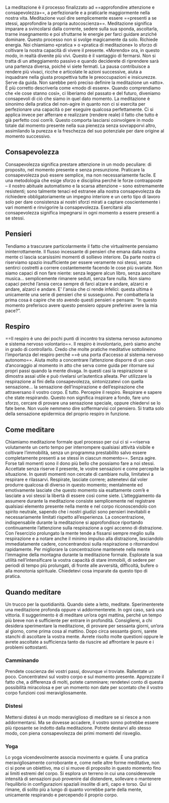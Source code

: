 La meditazione è il processo finalizzato ad ==approfondire attenzione e consapevolezza==, a perfezionarle e a praticarle maggiormente nella nostra vita.
Meditazione vuol dire semplicemente essere ==presenti a se stessi, approfondire la propria autocoscienza==.
Meditazione significa imparare a svincolarsi dalla corrente, sedere sulla sua sponda, ascoltarla, trarne insegnamento e poi sfruttarne le energie per farci guidare anziché dominare. Questo processo non si svolge magicamente da solo. Richiede energia. Noi chiamiamo «pratica » o «pratica di meditazione» lo sforzo di coltivare la nostra capacità di vivere il presente.
«Morendo» ora, in questo modo, in realtà divenite più vivi. Questo è il vantaggio di fermarsi. Non si tratta di un atteggiamento passivo e quando deciderete di riprendere sarà una partenza diversa, poiché vi siete fermati. La pausa contribuisce a rendere più vivaci, ricche e articolate le azioni successive, aiuta a inquadrare nella giusta prospettiva tutte le preoccupazioni e insicurezze. Serve da guida. 
Non sarebbe però preciso definire la meditazione un «atto». È più corretto descriverla come «modo di essere». Quando comprendiamo che «le cose stanno così», ci liberiamo del passato e del futuro, diveniamo consapevoli di ciò che siamo in quel dato momento.
La meditazione è sinonimo della pratica del non-agire in quanto non ci si esercita per perfezionare una capacità o per eseguire qualcosa perfettamente. Ci si applica invece per afferrare e realizzare (rendere reale) il fatto che tutto è già perfetto così com’è. Questo comporta lasciarsi coinvolgere in modo totale dal momento presente nella sua pienezza senza sovrapporvi altro, assimilando la purezza e la freschezza del suo potenziale per dare origine al momento successivo.


## Consapevolezza

Consapevolezza significa prestare attenzione in un modo peculiare: di proposito, nel momento presente e senza presunzione. 
Praticare la consapevolezza può essere semplice, ma non necessariamente facile. E una metodologia che esige sforzo e disciplina perché le forze contrapposte – il nostro abituale automatismo e la scarsa attenzione – sono estremamente resistenti; sono talmente tenaci ed estranee alla nostra consapevolezza da richiedere obbligatoriamente un impegno interiore e un certo tipo di lavoro solo per dare consistenza ai nostri sforzi mirati a captare coscientemente i vari momenti e rinvigorire la consapevolezza.
Esercitarsi alla consapevolezza significa impegnarsi in ogni momento a essere presenti a se stessi.

## Pensieri

Tendiamo a trascurare particolarmente il fatto che virtualmente pensiamo ininterrottamente. Il flusso incessante di pensieri che emana dalla nostra mente ci lascia scarsissimi momenti di sollievo interiore. Da parte nostra ci riserviamo spazio insufficiente per essere veramente noi stessi, senza sentirci costretti a correre costantemente facendo le cose più svariate.
Non siamo capaci di non fare niente: senza leggere alcun libro, senza ascoltare musica… semplicemente rimanere seduti, senza fare nulla. Non siamo capaci perché l’ansia cerca sempre di farci alzare e andare, alzarci e andare, alzarci e andare.
E' l'ansia che ci rende infelici: questa ultima è unicamente una serie di pensieri che si susseguono.
Per combatterla la prima cosa è capire che sto avendo questi pensieri e pensare: “In questo momento preferisco avere questo pensiero oppure preferirei avere la mia pace?”.

## Respiro

==Il respiro è uno dei pochi punti di incontro tra sistema nervoso autonomo e sistema nervoso volontario==. Il respiro è involontario, però siamo anche in grado di controllarlo. Credo che molte pratiche meditative sottolineino l’importanza del respiro perché ==è una porta d’accesso al sistema nervoso autonomo==.
Aiuta molto a concentrare l’attenzione disporre di un cavo d’ancoraggio al momento in atto che serva come guida per ritornare sui propri passi quando la mente divaga. In questi casi la respirazione si dimostra assai utile e può rivelarsi un’autentica alleata.
Per utilizzare la respirazione ai fini della consapevolezza, sintonizzatevi con quella sensazione... la sensazione dell’inspirazione e dell’espirazione che attraversano il vostro corpo. È tutto. Percepire il respiro. Respirare e sapere che state respirando. Questo non significa inspirare a fondo, fare uno sforzo, cercare di provare una sensazione speciale, oppure chiedervi se lo fate bene. Non vuole nemmeno dire soffermarvisi col pensiero. Si tratta solo della sensazione epidermica del proprio respiro in funzione.

## Come meditare

Chiamiamo meditazione formale quel processo per cui ci si ==riserva volutamente un certo tempo per interrompere qualsiasi attività visibile e coltivare l’immobilità, senza un programma prestabilito salvo essere completamente presenti a se stessi in ciascun momento==. Senza agire. Forse tali momenti sono il dono più bello che possiamo fare a noi stessi. 
Accettate senza riserve il presente, le vostre sensazioni e come percepite la situazione. In questi momenti non cercate di cambiare nulla, limitatevi a respirare e rilassarvi. Respirate, lasciate correre; astenetevi dal voler produrre qualcosa di diverso in questo momento; mentalmente ed emotivamente lasciate che questo momento sia esattamente com’è e lasciate a voi stessi la libertà di essere così come siete. 
L’atteggiamento da assumere durante la meditazione consiste semplicemente nel registrare qualsiasi elemento presente nella mente e nel corpo riconoscendolo con spirito neutrale, sapendo che i nostri giudizi sono pensieri inevitabili e necessariamente limitati rispetto all’esperienza.
La concentrazione, indispensabile durante la meditazione si approfondisce riportando continuamente l’attenzione sulla respirazione a ogni accenno di distrazione.
Con l’esercizio prolungato la mente tende a fissarsi sempre meglio sulla respirazione e a notare anche il minimo impulso alla distrazione, lasciandolo immediatamente cadere, concentrandosi sulla respirazione o ritornandovi rapidamente.
Per migliorare la concentrazione mantenete nella mente l’immagine della montagna durante la meditazione formale. Esplorate la sua utilità nell’intensificare la vostra capacità di stare immobili, di sedere per periodi di tempo più prolungati, di fronte alle avversità, difficoltà, bufere o alla monotonia spirituale. Chiedetevi cosa imparate da questo tipo di pratica.

## Quando meditare

Un trucco per la quotidianità. Quando siete a letto, meditate. Sperimenterete una meditazione profonda oppure vi addormenterete. In ogni caso, sarà una vittoria.
Il suggerimento è di meditare un’ora ogni mattina, perché un tempo più breve non è sufficiente per entrare in profondità. Consiglierei, a chi desidera sperimentare la meditazione, di provare per sessanta giorni, un’ora al giorno, come prima cosa al mattino. Dopo circa sessanta giorni, sarete stanchi di ascoltare la vostra mente. Avrete risolto molte questioni oppure le avrete ascoltate a sufficienza tanto da riuscire ad affrontare le paure e i problemi sottostanti. 

### Camminando
Prendete coscienza dei vostri passi, dovunque vi troviate. Rallentate un poco. Concentratevi sul vostro corpo e sul momento presente. Apprezzate il fatto che, a differenza di molti, potete camminare; rendetevi conto di questa possibilità miracolosa e per un momento non date per scontato che il vostro corpo funzioni così meravigliosamente.

### Distesi
Mettersi distesi è un modo meraviglioso di meditare se si riesce a non addormentarsi. Ma se dovesse accadere, il vostro sonno potrebbe essere più riposante se indotto dalla meditazione. Potrete destarvi allo stesso modo, con piena consapevolezza dei primi momenti del risveglio.

### Yoga

Lo yoga vicendevolmente associa movimento e quiete. È una pratica meravigliosamente corroborante e, come nelle altre forme meditative, non ci si pone un obiettivo, ma ci si muove di proposito in questo momento fino ai limiti estremi del corpo. Si esplora un terreno in cui una considerevole intensità di sensazioni può provenire dal distendere, sollevare o mantenere l’equilibrio in configurazioni spaziali insolite di arti, capo e torso. Qui si rimane, di solito più a lungo di quanto vorrebbe parte della mente, unicamente respirando e percependo il proprio corpo.